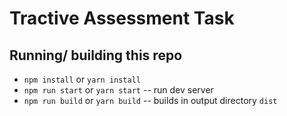 # Tractive Assessment Task
## Running/ building this repo
- `npm install` or `yarn install`
- `npm run start` or `yarn start` -- run dev server
- `npm run build` or `yarn build` -- builds in output directory `dist`
